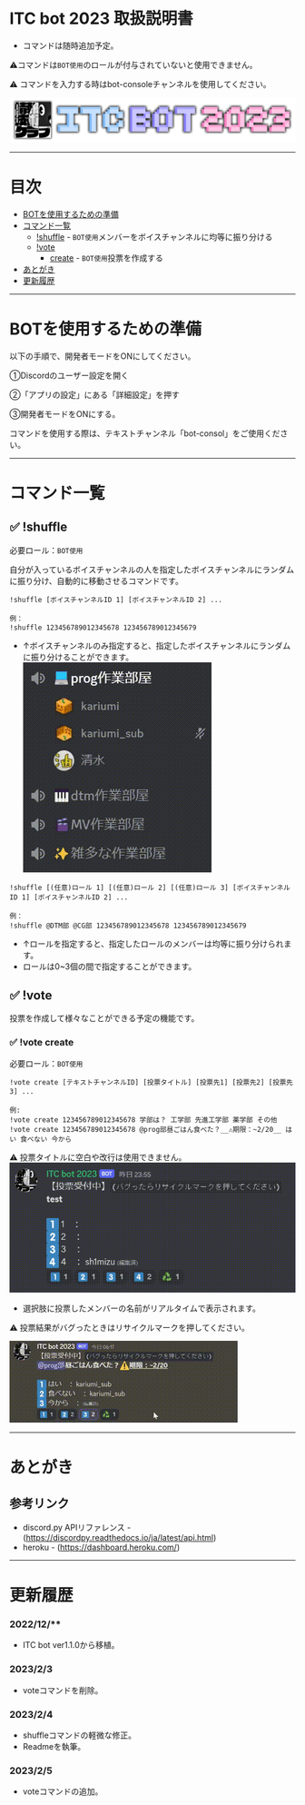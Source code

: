 # ITC bot 2023 取扱説明書
- コマンドは随時追加予定。

⚠️コマンドは`BOT使用`のロールが付与されていないと使用できません。

⚠️ コマンドを入力する時はbot-consoleチャンネルを使用してください。

![ITC](readme/bot_banner.png "ITC Bot 2023")

---
# 目次
- [BOTを使用するための準備](#botを使用するための準備)
- [コマンド一覧](#コマンド一覧)
  - [!shuffle](#-shuffle) - `BOT使用`メンバーをボイスチャンネルに均等に振り分ける
  - [!vote](#-vote)
    - [create](#-vote-create) - `BOT使用`投票を作成する
- [あとがき](#あとがき)
- [更新履歴](#更新履歴)

---
# BOTを使用するための準備
以下の手順で、開発者モードをONにしてください。

①Discordのユーザー設定を開く


②「アプリの設定」にある「詳細設定」を押す


③開発者モードをONにする。


コマンドを使用する際は、テキストチャンネル「bot-consol」をご使用ください。

---
# コマンド一覧

## ✅ !shuffle
必要ロール：`BOT使用`

自分が入っているボイスチャンネルの人を指定したボイスチャンネルにランダムに振り分け、自動的に移動させるコマンドです。
```
!shuffle [ボイスチャンネルID 1] [ボイスチャンネルID 2] ...

例：
!shuffle 123456789012345678 123456789012345679
```
- ↑ボイスチャンネルのみ指定すると、指定したボイスチャンネルにランダムに振り分けることができます。
![shuffle](readme/shuffle.gif "シャッフル")
```
!shuffle [(任意)ロール 1] [(任意)ロール 2] [(任意)ロール 3] [ボイスチャンネルID 1] [ボイスチャンネルID 2] ...

例：
!shuffle @DTM部 @CG部 123456789012345678 123456789012345679
```
- ↑ロールを指定すると、指定したロールのメンバーは均等に振り分けられます。
- ロールは0~3個の間で指定することができます。


## ✅ !vote

投票を作成して様々なことができる予定の機能です。
### ✅ !vote create
必要ロール：`BOT使用`

```
!vote create [テキストチャンネルID] [投票タイトル] [投票先1] [投票先2] [投票先3] ...

例:
!vote create 123456789012345678 学部は？ 工学部 先進工学部 薬学部 その他
!vote create 123456789012345678 @prog部昼ごはん食べた？__⚠️期限：~2/20__ はい 食べない 今から
```
⚠️ 投票タイトルに空白や改行は使用できません。
![vote](readme/vote.gif "投票")
- 選択肢に投票したメンバーの名前がリアルタイムで表示されます。

⚠️ 投票結果がバグったときはリサイクルマークを押してください。

![リフレッシュマーク](readme/Vote-Reflesh.gif "バグった時")


---
# あとがき

## 参考リンク
- discord.py APIリファレンス - (https://discordpy.readthedocs.io/ja/latest/api.html)
- heroku - (https://dashboard.heroku.com/)
  
---
# 更新履歴
### 2022/12/**
- ITC bot ver1.1.0から移植。

### 2023/2/3
- voteコマンドを削除。

### 2023/2/4
- shuffleコマンドの軽微な修正。
- Readmeを執筆。

### 2023/2/5
- voteコマンドの追加。
